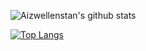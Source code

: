 <!-- ### Demo

[![ReadMe Card](https://github-readme-stats.aizwellenstan.vercel.app
api/pin/?username=aizwellenstan&repo=github-readme-stats)](https://github.com/aizwellenstan/github-readme-stats)


[![ReadMe Card](https://github-readme-stats.aizwellenstan.vercel.app/api/pin/?username=aizwellenstan&repo=github-readme-stats&show_owner=true)](https://github.com/aizwellenstan/github-readme-stats) -->

<!-- ### All Demos -->

<!-- - Default

![Aizwellenstan's github stats](https://github-readme-stats.aizwellenstan.vercel.app/api?username=aizwellenstan) -->

<!-- - Hiding specific stats

![Aizwellenstan's github stats](https://github-readme-stats.aizwellenstan.vercel.app/api?username=aizwellenstan&hide=contribs,issues) -->

<!-- - Showing icons -->

![Aizwellenstan's github stats](https://github-readme-stats.aizwellenstan.vercel.app/api?username=aizwellenstan&hide=issues&show_icons=true)

<!-- - Themes -->

<!-- 任意の[テーマ](#themes)を選択できます。 -->

<!-- ![Anurag's github stats](https://github-readme-stats.aizwellenstan.vercel.app/api?username=aizwellenstan&show_icons=true&theme=radical) -->

<!-- - Customizing stats card -->

<!-- ![Anurag's github stats](https://github-readme-stats.aizwellenstan.vercel.app/api/?username=aizwellenstan&show_icons=true&title_color=fff&icon_color=79ff97&text_color=9f9f9f&bg_color=151515) -->

<!-- - Customizing repo card

![Customized Card](https://github-readme-stats.aizwellenstan.vercel.app/api/pin?username=aizwellenstan&repo=github-readme-stats&title_color=fff&icon_color=f9f9f9&text_color=9f9f9f&bg_color=151515) -->

<!-- - Top languages -->

[![Top Langs](https://github-readme-stats.aizwellenstan.vercel.app/api/top-langs/?username=aizwellenstan)](https://github.com/aizwellenstan/github-readme-stats)


